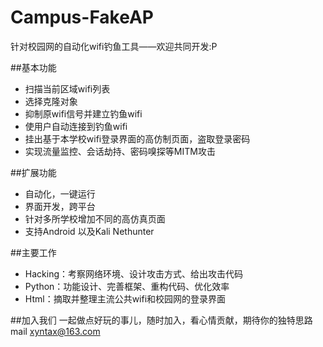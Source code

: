 # Campus-FakeAP
针对校园网的自动化wifi钓鱼工具——欢迎共同开发:P  

##基本功能
+ 扫描当前区域wifi列表
+ 选择克隆对象
+ 抑制原wifi信号并建立钓鱼wifi
+ 使用户自动连接到钓鱼wifi
+ 挂出基于本学校wifi登录界面的高仿制页面，盗取登录密码
+ 实现流量监控、会话劫持、密码嗅探等MITM攻击  

##扩展功能
+ 自动化，一键运行
+ 界面开发，跨平台
+ 针对多所学校增加不同的高仿真页面
+ 支持Android 以及Kali Nethunter  

##主要工作
+ Hacking：考察网络环境、设计攻击方式、给出攻击代码
+ Python：功能设计、完善框架、重构代码、优化效率
+ Html：摘取并整理主流公共wifi和校园网的登录界面  

##加入我们
一起做点好玩的事儿，随时加入，看心情贡献，期待你的独特思路
mail xyntax@163.com
